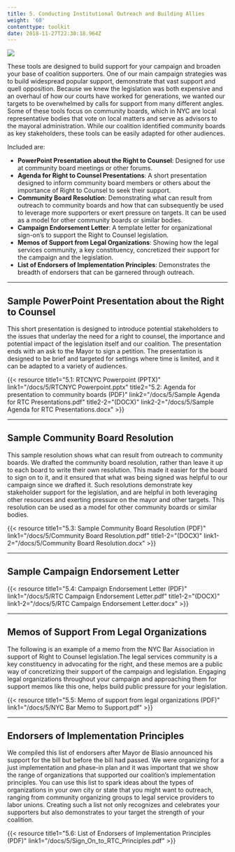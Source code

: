 ```yaml
---
title: 5. Conducting Institutional Outreach and Building Allies
weight: '60'
contenttype: toolkit
date: 2018-11-27T22:30:18.964Z
---
```

<img src="/images/outreach2-sm.jpg" />

These tools are designed to build support for your campaign and broaden your base of coalition supporters. One of our main campaign strategies was to build widespread popular support, demonstrate that vast support and quell opposition. Because we knew the legislation was both expensive and an overhaul of how our courts have worked for generations, we wanted our targets to be overwhelmed by calls for support from many different angles. Some of these tools focus on community boards, which in NYC are local representative bodies that vote on local matters and serve as advisors to the mayoral administration. While our coalition identified community boards as key stakeholders, these tools can be easily adapted for other audiences.   

Included are:

* **PowerPoint Presentation about the Right to Counsel**: Designed for use at community board meetings or other forums. 
* **Agenda for Right to Counsel Presentations**: A short presentation designed to inform community board members or others about the importance of Right to Counsel to seek their support.
* **Community Board Resolution**: Demonstrating what can result from outreach to community boards and how that can subsequently be used to leverage more supporters or exert pressure on targets. It can be used as a model for other community boards or similar bodies.
* **Campaign Endorsement Letter**: A template letter for organizational sign-on’s to support the Right to Counsel legislation. 
* **Memos of Support from Legal Organizations**: Showing how the legal services community, a key constituency, concretized their support for the campaign and the legislation. 
* **List of Endorsers of Implementation Principles**: Demonstrates the breadth of endorsers that can be garnered through outreach. 

<hr />

## Sample PowerPoint Presentation about the Right to Counsel

This short presentation is designed to introduce potential stakeholders to the issues that underlay the need for a right to counsel, the importance and potential impact of the legislation itself and our coalition. The presentation ends with an ask to the Mayor to sign a petition. The presentation is designed to be brief and targeted for settings where time is limited, and it can be adapted to a variety of audiences.

{{< resource title1="5.1: RTCNYC Powerpoint (PPTX)" link1="/docs/5/RTCNYC Powerpoint.pptx" title2="5.2: Agenda for presentation to community boards (PDF)" link2="/docs/5/Sample Agenda for RTC Presentations.pdf" title2-2="(DOCX)" link2-2="/docs/5/Sample Agenda for RTC Presentations.docx" >}}

<hr />

## Sample Community Board Resolution

This sample resolution shows what can result from outreach to community boards. We drafted the community board resolution, rather than leave it up to each board to write their own resolution. This made it easier for the board to sign on to it, and it ensured that what was being signed was helpful to our campaign since we drafted it. Such resolutions demonstrate key stakeholder support for the legislation, and are helpful in both leveraging other resources and exerting pressure on the mayor and other targets. This resolution can be used as a model for other community boards or similar bodies.

{{< resource title1="5.3: Sample Community Board Resolution (PDF)" link1="/docs/5/Community Board Resolution.pdf" title1-2="(DOCX)" link1-2="/docs/5/Community Board Resolution.docx" >}}

<hr />

## Sample Campaign Endorsement Letter

{{< resource title1="5.4: Campaign Endorsement Letter (PDF)" link1="/docs/5/RTC Campaign Endorsement Letter.pdf" title1-2="(DOCX)" link1-2="/docs/5/RTC Campaign Endorsement Letter.docx" >}}

<hr />

## Memos of Support From Legal Organizations

The following is an example of a memo from the NYC Bar Association in support of Right to Counsel legislation.The legal services community is a key constituency in advocating for the right, and these memos are a public way of concretizing their support of the campaign and legislation. Engaging legal organizations throughout your campaign and approaching them for support memos like this one, helps build public pressure for your legislation.

{{< resource title1="5.5: Memo of support from legal organizations (PDF)" link1="/docs/5/NYC Bar Memo to Support.pdf" >}}

<hr />

## Endorsers of Implementation Principles

We compiled this list of endorsers after Mayor de Blasio announced his support for the bill but before the bill had passed. We were organizing for a just implementation and phase-in plan and it was important that we show the range of organizations that supported our coalition’s implementation principles. You can use this list to spark ideas about the types of organizations in your own city or state that you might want to outreach, ranging from community organizing groups to legal service providers to labor unions. Creating such a list not only recognizes and celebrates your supporters but also demonstrates to your target the strength of your coalition.   

{{< resource title1="5.6: List of Endorsers of Implementation Principles (PDF)" link1="/docs/5/Sign_On_to_RTC_Principles.pdf" >}}
